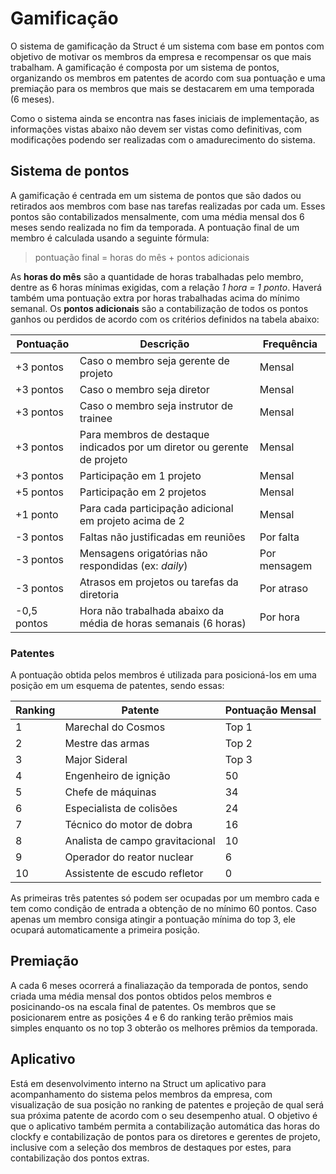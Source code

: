 # Gamificação
O sistema de gamificação da Struct é um sistema com base em pontos com objetivo de motivar os membros da empresa e recompensar os que mais trabalham. A gamificação é composta por um sistema de pontos, organizando os membros em patentes de acordo com sua pontuação e uma premiação para os membros que mais se destacarem em uma temporada (6 meses).

Como o sistema ainda se encontra nas fases iniciais de implementação, as informações vistas abaixo não devem ser vistas como definitivas, com modificações podendo ser realizadas com o amadurecimento do sistema.

## Sistema de pontos
A gamificação é centrada em um sistema de pontos que são dados ou retirados aos membros com base nas tarefas realizadas por cada um. Esses pontos são contabilizados mensalmente, com uma média mensal dos 6 meses sendo realizada no fim da temporada.
A pontuação final de um membro é calculada usando a seguinte fórmula:
> pontuação final = horas do mês + pontos adicionais

As **horas do mês** são a quantidade de horas trabalhadas pelo membro, dentre as 6 horas mínimas exigidas, com a relação *1 hora = 1 ponto*. Haverá também uma pontuação extra por horas trabalhadas acima do mínimo semanal.
Os **pontos adicionais** são a contabilização de todos os pontos ganhos ou perdidos de acordo com os critérios definidos na tabela abaixo:

Pontuação | Descrição | Frequência
------------ | ------------- | -------------
+3 pontos | Caso o membro seja gerente de projeto | Mensal
+3 pontos | Caso o membro seja diretor | Mensal
+3 pontos | Caso o membro seja instrutor de trainee | Mensal
+3 pontos | Para membros de destaque indicados por um diretor ou gerente de projeto | Mensal
+3 pontos | Participação em 1 projeto | Mensal
+5 pontos | Participação em 2 projetos | Mensal
+1 ponto | Para cada participação adicional em projeto acima de 2 | Mensal
-3 pontos | Faltas não justificadas em reuniões | Por falta
-3 pontos | Mensagens origatórias não respondidas (ex: *daily*) | Por mensagem
-3 pontos | Atrasos em projetos ou tarefas da diretoria | Por atraso
-0,5 pontos | Hora não trabalhada abaixo da média de horas semanais (6 horas) | Por hora

### Patentes
A pontuação obtida pelos membros é utilizada para posicioná-los em uma posição em um esquema de patentes, sendo essas:

Ranking | Patente | Pontuação Mensal
------------ | ------------- | -------------
1 | Marechal do Cosmos | Top 1
2 | Mestre das armas | Top 2
3 | Major Sideral | Top 3
4 | Engenheiro de ignição | 50
5 | Chefe de máquinas | 34
6 | Especialista de colisões | 24
7 | Técnico do motor de dobra | 16
8 | Analista de campo gravitacional | 10
9 | Operador do reator nuclear | 6
10 | Assistente de escudo refletor | 0

As primeiras três patentes só podem ser ocupadas por um membro cada e tem como condição de entrada a obtenção de no mínimo 60 pontos. Caso apenas um membro consiga atingir a pontuação mínima do top 3, ele ocupará automaticamente a primeira posição.

## Premiação
A cada 6 meses ocorrerá a finaliazação da temporada de pontos, sendo criada uma média mensal dos pontos obtidos pelos membros e posicinando-os na escala final de patentes.
Os membros que se posicionarem entre as posições 4 e 6 do ranking terão prêmios mais simples enquanto os no top 3 obterão os melhores prêmios da temporada.

## Aplicativo
Está em desenvolvimento interno na Struct um aplicativo para acompanhamento do sistema pelos membros da empresa, com visualização de sua posição no ranking de patentes e projeção de qual será sua próxima patente de acordo com o seu desempenho atual. O objetivo é que o aplicativo também permita a contabilização automática das horas do clockfy e contabilização de pontos para os diretores e gerentes de projeto, inclusive com a seleção dos membros de destaques por estes, para contabilização dos pontos extras.
